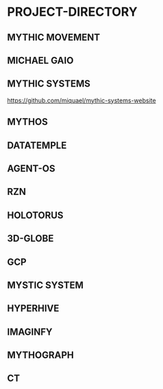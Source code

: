 # PROJECT-DIRECTORY

## MYTHIC MOVEMENT

## MICHAEL GAIO

## MYTHIC SYSTEMS
https://github.com/miquael/mythic-systems-website

## MYTHOS

## DATATEMPLE
## AGENT-OS
## RZN
## HOLOTORUS
## 3D-GLOBE
## GCP

## MYSTIC SYSTEM

## HYPERHIVE

## IMAGINFY

## MYTHOGRAPH

## CT

